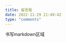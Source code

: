 ```yaml
---
title: 留言板
date: 2022-11-29 21:49:42
type: "comments"
---
```

<script src="https://cdn.bootcdn.net/ajax/libs/jquery/3.6.0/jquery.min.js"></script>
<script src="/js/jquery.barrager.min.js"></script>
<!-- <script src="https://cdn.jsdelivr.net/gh/yaseng/jquery.barrager.js/dist/js/jquery.barrager.min.js"></script> -->
<style>
/* 评论弹幕 */
.barrage {
    position: fixed;
    right: -500px;
    display: inline-block;
    width: fit-content;
    z-index: 99
}
.barrage_box {
    display: flex;
    background-color: rgba(0, 0, 0, .5);
    padding-right: 8px;
    height: 40px;
    border-radius: 25px;
}
.barrage_box .portrait {
    display: inline-block;
    margin-top: 4px;
    margin-left: 4px;
    width: 32px;
    height: 32px;
    border-radius: 50%;
    overflow: hidden;
}
.barrage_box .portrait img {
    width: 100%;
    height: 100%;
}
.barrage_box div.p a {
    display: inline-block;
    white-space: nowrap;
    max-width: 25rem;
    margin-right: 2px;
    font-size: 14px;
    line-height: 40px;
    margin-left: 10px;
    overflow: hidden;
    text-overflow: ellipsis;
    text-decoration: none;
}
.barrage_box div.p a:hover {
    text-decoration: underline;
}
</style>

书写markdown区域

<div id="loading"></div>

<script>
let ls = []
let Num = 0;

// 以下注释为twikoo api的返回格式
// 返回 Array，包含最新评论的
//   * id:           评论 ID
//   * url:          评论地址
//   * nick:         昵称
//   * mailMd5:      邮箱的 MD5 值，可用于展示头像
//   * link:         网址
//   * comment:      HTML 格式的评论内容
//   * commentText:  纯文本格式的评论内容
//   * created:      评论时间，格式为毫秒级时间戳
//   * avatar:       头像地址（0.2.9 新增）
//   * relativeTime: 相对评论时间，如 “1 小时前”（0.2.9 新增）
// 返回示例: [ // 从新到旧顺序
//   { id: '', url: '', nick: '', mailMd5: '', link: '', comment: '', commentText: '', created: 0 },
//   { id: '', url: '', nick: '', mailMd5: '', link: '', comment: '', commentText: '', created: 0 },
//   { id: '', url: '', nick: '', mailMd5: '', link: '', comment: '', commentText: '', created: 0 }
// ]
window.onload = () => {
    // 手机端显示效果不好，所以直接不让其显示
    if (1&&document.body.clientWidth > 768) {
        // 加载动画，将 /img/loading.svg 换成你的加载图片即可
        document.getElementById('loading').innerHTML = '<a href="/img/loading.svg" data-fancybox="gallery" data-caption="弹幕加载中..." data-thumb="/img/loading.svg"><img src="/img/loading.svg" data-lazy-src="/img/loading.svg" alt="弹幕加载中..." data-ll-status="loaded" class="entered loaded"></a><div class="img-alt is-center">弹幕加载中...</div>';
        let barrageTime = ''
        // 使用twikoo 自带api请求全站数据
        twikoo.getRecentComments({
            envId: 'https://twikoo.naokuoteng.cn/', // 环境 ID
            // region: 'ap-guangzhou', // 环境地域，默认为 ap-shanghai，如果您的环境地域不是上海，需传此参数
            pageSize: 10, // 获取多少条，默认：10，最大：100
            includeReply: false // 是否包括最新回复，默认：false
        }).then((data) => {
            data.forEach(i => {
                if (i.avatar == undefined) i.avatar = 'https://cravatar.cn/avatar/d615d5793929e8c7d70eab5f00f7f5f1?d=mp'
                ls.push({
                    img: i.avatar, //图片 
                    info: i.nick + '：' + formatDanmaku(i.comment), //文字 
                    href: i.url, //链接 
                    close: false, //显示关闭按钮 
                    speed: 15, //延迟,单位秒,默认6 
                    // bottom: 70, //距离底部高度,单位px,默认随机 
                    color: '#fff', //颜色,默认白色 
                    old_ie_color: '#000000', //ie低版兼容色,不能与网页背景相同,默认黑色 
                })
            });
            setTimeout(() => { document.getElementById('loading').innerHTML = ''; }, 2000);
            setInterval(() => {
                if (Num >= ls.length) Num = 0
                $('body').barrager(ls[Num]);
                Num++;
            }, 1000); // 弹幕间隔时长
        }).catch(function(err) { console.error(err); });
    }else document.getElementById('loading').innerHTML = '<div class="note danger flat"><p>已关闭弹幕功能，请在电脑上查看。</p></div>' // 如果是手机则提醒
}

// 格式化评论
function formatDanmaku(str) {
    str = str.replace(/<\/*br>|[\s\uFEFF\xA0]+/g, '');
    str = str.replace(/<img.*?>/g, '[图片]');
    str = str.replace(/<a.*?>.*?<\/a>/g, '[链接]');
    str = str.replace(/<pre.*?>.*?<\/pre>/g, '[代码块]');
    str = str.replace(/<.*?>/g, '');
    return str
}
</script>